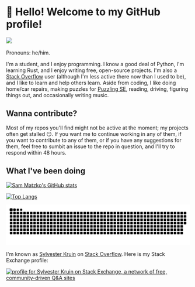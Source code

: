 # 👋 Hello! Welcome to my GitHub profile!

[![](https://komarev.com/ghpvc/?username=SamMatzko&color=fabd2f&style=flat&label=Sam+Matzko's+Profile+Views)](https://github.com/antonkomarev/github-profile-views-counter)

Pronouns: he/him.

I'm a student, and I enjoy programming. I know a good deal of Python, I'm learning Rust, and I enjoy writing free, open-source projects. I'm also a [Stack Overflow](https://stackoverflow.com) user (although I'm less active there now than I used to be), and I like to learn and help others learn. Aside from coding, I like doing home/car repairs, making puzzles for [Puzzling SE](https://puzzling.stackexchange.com/), reading, driving, figuring things out, and occasionally writing music.

## Wanna contribute?

Most of my repos you'll find might not be active at the moment; my projects often get stalled 😏. If you want me to continue working in any of them, if you want to contribute to any of them, or if you have any suggestions for them, feel free to sumbit an issue to the repo in question, and I'll try to respond within 48 hours.

## What I've been doing

[![Sam Matzko's GitHub stats](https://github-readme-stats.vercel.app/api?username=SamMatzko&show_icons=true&theme=gruvbox&count_private=true)](https://github.com/anuraghazra/github-readme-stats)

[![Top Langs](https://github-readme-stats.vercel.app/api/top-langs/?username=SamMatzko&layout=compact&theme=gruvbox)](https://github.com/anuraghazra/github-readme-stats)

[![GitHub Snake dark](https://github.com/SamMatzko/SamMatzko/blob/output/github-contribution-grid-snake-dark.svg)](https://github.com/Platane/snk)

I'm known as [Sylvester Kruin](https://stackoverflow.com/users/16775594/sylvester-kruin) on [Stack Overflow](https://stackoverflow.com). Here is my Stack Exchange profile:

<a href="https://stackexchange.com/users/22592749/sylvester-kruin"><img src="https://stackexchange.com/users/flair/22592749.png?theme=dark" width="208" height="58" alt="profile for Sylvester Kruin on Stack Exchange, a network of free, community-driven Q&amp;A sites" title="profile for Sylvester Kruin on Stack Exchange, a network of free, community-driven Q&amp;A sites" /></a>
